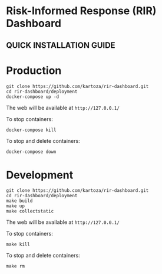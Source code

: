# Risk-Informed Response (RIR) Dashboard

## QUICK INSTALLATION GUIDE

# Production
```
git clone https://github.com/kartoza/rir-dashboard.git
cd rir-dashboard/deployment
docker-compose up -d
```

The web will be available at `http://127.0.0.1/`

To stop containers:
```
docker-compose kill
```

To stop and delete containers:
```
docker-compose down
```


# Development
```
git clone https://github.com/kartoza/rir-dashboard.git
cd rir-dashboard/deployment
make build
make up
make collectstatic
```

The web will be available at `http://127.0.0.1/`

To stop containers:
```
make kill
```

To stop and delete containers:
```
make rm
```
